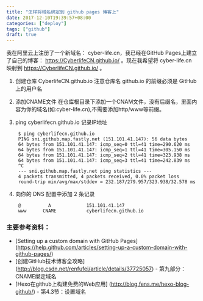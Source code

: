 ```yaml
---
title: "怎样将域名绑定到 github pages 博客上"
date: 2017-12-10T19:39:57+08:00
categories: ["deploy"]
tags: ["github"]
draft: true
---
```


我在阿里云上注册了一个新域名： cyber-life.cn，我已经在GitHub Pages上建立了自己的博客： https://CyberlifeCN.github.io/ 。现在我希望将 cyber-life.cn 映射到 https://CyberlifeCN.github.io/ 。


<!--more-->

1. 创建仓库 CyberlifeCN.github.io
注意仓库名 github.io 的前缀必须是 GitHub 上的用户名
2. 添加CNAME文件
在仓库根目录下添加一个CNAM文件，没有后缀名，里面内容为你的域名(如:cyber-life.cn),不需要添加http/www等前缀。
3. ping cyberlifecn.github.io 记录IP地址

        $ ping cyberlifecn.github.io
        PING sni.github.map.fastly.net (151.101.41.147): 56 data bytes
        64 bytes from 151.101.41.147: icmp_seq=0 ttl=41 time=290.620 ms
        64 bytes from 151.101.41.147: icmp_seq=1 ttl=41 time=305.150 ms
        64 bytes from 151.101.41.147: icmp_seq=2 ttl=41 time=323.938 ms
        64 bytes from 151.101.41.147: icmp_seq=3 ttl=41 time=242.839 ms
        ^C
        --- sni.github.map.fastly.net ping statistics ---
        4 packets transmitted, 4 packets received, 0.0% packet loss
        round-trip min/avg/max/stddev = 232.187/279.957/323.938/32.578 ms
4. 向你的 DNS 配置中添加 2 条记录

        @          A             151.101.41.147
        www      CNAME           cyberlifecn.github.io

### 主要参考资料：
* [Setting up a custom domain with GitHub Pages] (https://help.github.com/articles/setting-up-a-custom-domain-with-github-pages/)
* [创建GitHub技术博客全攻略] (http://blog.csdn.net/renfufei/article/details/37725057) - 第九部分：CNAME绑定域名
* [Hexo在github上构建免费的Web应用] (http://blog.fens.me/hexo-blog-github/) - 第4.3节：设置域名

<!--more-->
